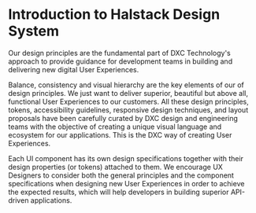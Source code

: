 # Introduction to Halstack Design System

Our design principles are the fundamental part of DXC Technology's approach to provide guidance for development teams in building and delivering new digital User Experiences.

Balance, consistency and visual hierarchy are the key elements of our of design principles. We just want to deliver superior, beautiful but above all, functional User Experiences to our customers. All these design principles, tokens, accessibility guidelines, responsive design techniques, and layout proposals have been carefully curated by DXC design and engineering teams with the objective of creating a unique visual language and ecosystem for our applications. This is the DXC way of creating User Experiences.

Each UI component has its own design specifications together with their design properties (or tokens) attached to them. We encourage UX Designers to consider both the general principles and the component specifications when designing new User Experiences in order to achieve the expected results, which will help developers in building superior API-driven applications.
